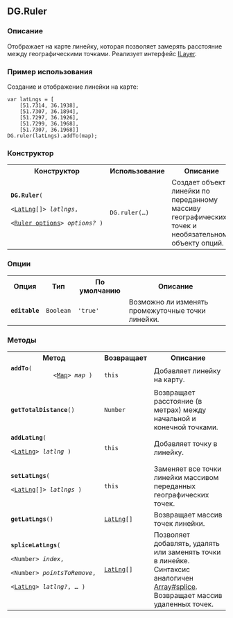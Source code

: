 ## DG.Ruler

### Описание

Отображает на карте линейку, которая позволяет замерять расстояние между географическими точками. Реализует интерфейс [ILayer](#).

### Пример использования

Создание и отображение линейки на карте:

    var latLngs = [
        [51.7314, 36.1938],
        [51.7307, 36.1894],
        [51.7297, 36.1926],
        [51.7299, 36.1968],
        [51.7307, 36.1968]]
    DG.ruler(latLngs).addTo(map);

### Конструктор

<table>
    <tr>
        <th>Конструктор</th>
        <th>Использование</th>
        <th>Описание</th>
    </tr>
    <tr>
        <td><code><b>DG.Ruler</b>(
            <nobr>&lt;<a href="#latlng">LatLng</a>[]&gt; <i>latlngs</i>, </nobr>
            <nobr>&lt;<a href="#ruler-options">Ruler options</a>&gt; <i>options?</i> )</nobr>
        </code></td>
        <td>
            <code>DG.ruler(&hellip;)</code>
        </td>
        <td>Создает объект линейки по переданному массиву географических точек и необязательному объекту опций.</td>
    </tr>
</table>

### Опции

<table>
    <tr>
        <th>Опция</th>
        <th>Тип</th>
        <th>По умолчанию</th>
        <th>Описание</th>
    </tr>
    <tr>
        <td><code><b>editable</b></code></td>
        <td><code>Boolean</code></td>
        <td><code><span class="string">'true'</span></td>
        <td>Возможно ли изменять промежуточные точки линейки.</td>
    </tr>
</table>

### Методы
<table>
    <tr>
        <th>Метод</th>
        <th>Возвращает</th>
        <th>Описание</th>
    </tr>
    <tr>
        <td><code><b>addTo</b>(
            <nobr>&lt;<a href="#map">Map</a>&gt; <i>map</i> )</nobr>
        </code></td>
        <td><code>this</code></td>
        <td>Добавляет линейку на карту.</td>
    </tr>
    <tr>
        <td><code><b>getTotalDistance</b>()</nobr></code></td>
        <td><code>Number</code></td>
        <td>Возвращает расстояние (в метрах) между начальной и конечной точками.</td>
    </tr>
    <tr>
        <td><code><b>addLatLng</b>(
            <nobr>&lt;<a href="#latlng">LatLng</a>&gt; <i>latlng</i> )</nobr>
        </code></td>
        <td><code>this</code></td>
        <td>Добавляет точку в линейку.</td>
    </tr>
    <tr>
        <td><code><b>setLatLngs</b>(
            <nobr>&lt;<a href="#latlng">LatLng</a>[]&gt; <i>latlngs</i> )</nobr>
        </code></td>
        <td><code>this</code></td>
        <td>Заменяет все точки линейки массивом переданных географических точек.</td>
    </tr>
    <tr>
        <td><code><b>getLatLngs</b>()</code></td>
        <td><code><a href="#latlng">LatLng</a>[]</code></td>
        <td>Возвращает массив точек линейки.</td>
    </tr>
    <tr>
        <td><code><b>spliceLatLngs</b>(
            <nobr>&lt;Number&gt; <i>index</i></nobr>,
            <nobr>&lt;Number&gt; <i>pointsToRemove</i></nobr>,
            <nobr>&lt;<a href="#latlng">LatLng</a>&gt; <i>latlng?</i>, &hellip; )</nobr>
        </code></td>
        <td><code><a href="#latlng">LatLng</a>[]</code></td>
        <td>Позволяет добавлять, удалять или заменять точки в линейке. Синтаксис аналогичен <a target="_blank" href="https://developer.mozilla.org/en/JavaScript/Reference/Global_Objects/Array/splice">Array#splice</a>. Возвращает массив удаленных точек.</td>
    </tr>
</table>